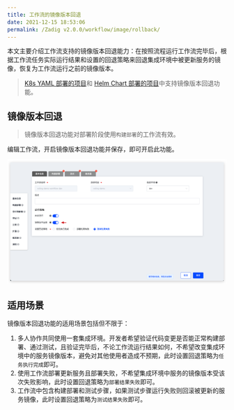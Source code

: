 ```yaml
---
title: 工作流的镜像版本回退
date: 2021-12-15 18:53:06
permalink: /Zadig v2.0.0/workflow/image/rollback/
---
```


本文主要介绍工作流支持的镜像版本回退能力：在按照流程运行工作流完毕后，根据工作流任务实际运行结果和设置的回退策略来回退集成环境中被更新服务的镜像，恢复为工作流运行之前的镜像版本。

> [K8s YAML 部署的项目](/Zadig%20v2.0.0/project/k8s-yaml/)和 [Helm Chart 部署的项目](/Zadig%20v2.0.0/project/helm-chart/)中支持镜像版本回退功能。

## 镜像版本回退

> 镜像版本回退功能对部署阶段使用`构建部署`的工作流有效。

编辑工作流，开启镜像版本回退功能并保存，即可开启此功能。

![开启镜像版本回退](../../../_images/check_pipeline_setting.png)

## 适用场景

镜像版本回退功能的适用场景包括但不限于：

1. 多人协作共同使用一套集成环境。开发者希望验证代码变更是否能正常构建部署、通过测试，且验证完毕后，不论工作流运行结果如何，不希望改变集成环境中的服务镜像版本，避免对其他使用者造成不预期，此时设置回退策略为`任务执行完成`即可。
2. 使用工作流部署更新服务且部署失败，不希望集成环境中服务的镜像版本受该次失败影响，此时设置回退策略为`部署结果失败`即可。
3. 工作流中包含构建部署和测试步骤，如果测试步骤运行失败则回滚被更新的服务镜像，此时设置回退策略为`测试结果失败`即可。
